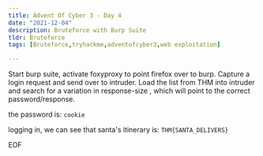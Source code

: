 ```yaml
---
title: Advent Of Cyber 3 - Day 4
date: "2021-12-04"
description: Bruteforce with Burp Suite
tldr: Bruteforce
tags: [Bruteforce,tryhackme,adventofcyber3,web exploitation]

---
```


Start burp suite, activate foxyproxy to point firefox over to burp.
Capture a login request and send over to intruder. Load the list from THM into intruder and search for a variation in response-size , which will point to the correct password/response.

the password is: `cookie`

logging in, we can see that santa's itinerary is: `THM{SANTA_DELIVERS}`

EOF